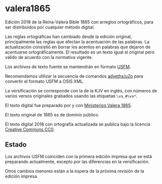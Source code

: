 # valera1865
Edición 2018 de la Reina-Valera Bible 1865 con arreglos ortográficos, para ser distribuidos por cualquier método digital.

Las reglas ortográficas han cambiado desde la edición original, principalmente las reglas que afectan la acentuación de las palabras. La actualización consistió en borrar los acentos en palabras que dejaron de acentuarse ortográficamente. El resultado es un texto igual al original pero válido de acuerdo con la normativa vigente.

Los archivos de texto fuente se mantendrán en formato [USFM](http://paratext.org/usfm).

Recomendamos utilizar la secuencia de comandos [adyeths/u2o](https://github.com/adyeths/u2o) para convertir el formato USFM a OSIS XML.

La versificación se corresponde con la de la KJV en inglés, con números de varios versos originales grabados usando las etiquetas `\va_#\va*`.

El texto digital fue preparado por y con [Ministerios Valera 1865](http://www.valera1865.org/).

El texto original de 1865 es de dominio público.

El texto digital 2018 con ortografía actualizada se publica bajo la licencia [Creative Commons CC0](https://creativecommons.org/publicdomain/zero/1.0/).

## Estado

Los archivos USFM coinciden con la primera edición impresa que se está preparando actualmente, excepto por las diferencias en la versificación.

Otros cambios menores están a la espera de la próxima revisión de la edición impresa.
